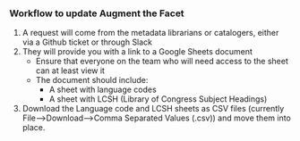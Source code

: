 ### Workflow to update Augment the Facet
1. A request will come from the metadata librarians or catalogers, either via a Github ticket or through Slack
1. They will provide you with a link to a Google Sheets document
    * Ensure that everyone on the team who will need access to the sheet can at least view it
    * The document should include:
        * A sheet with language codes
        * A sheet with LCSH (Library of Congress
          Subject Headings)
1. Download the Language code and LCSH sheets as
CSV files (currently File-->Download-->Comma
Separated Values (.csv)) and move them into place.
